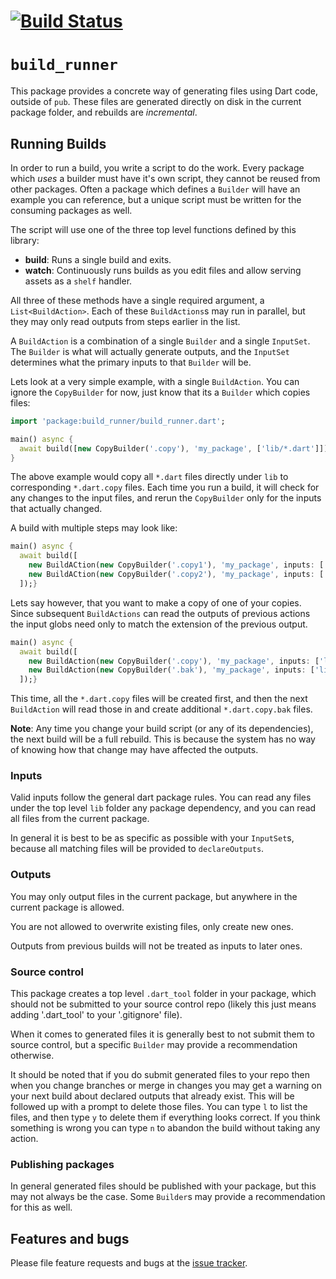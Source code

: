 # [![Build Status](https://travis-ci.org/dart-lang/build.svg?branch=master)](https://travis-ci.org/dart-lang/build)

# `build_runner`

This package provides a concrete way of generating files using Dart code,
outside of `pub`. These files are generated directly on disk in the current
package folder, and rebuilds are _incremental_.

## Running Builds

In order to run a build, you write a script to do the work. Every package which
*uses* a builder must have it's own script, they cannot be reused from other
packages. Often a package which defines a `Builder` will have an example you can
reference, but a unique script must be written for the consuming packages as
well.

The script will use one of the three top level functions defined by this
library:

- **build**: Runs a single build and exits.
- **watch**: Continuously runs builds as you edit files and allow serving assets
  as a `shelf` handler.

All three of these methods have a single required argument, a
`List<BuildAction>`. Each of these `BuildActions`s may run in parallel, but they
may only read outputs from steps earlier in the list.

A `BuildAction` is a combination of a single `Builder` and a single `InputSet`.
The `Builder` is what will actually generate outputs, and the `InputSet`
determines what the primary inputs to that `Builder` will be.

Lets look at a very simple example, with a single `BuildAction`. You can ignore
the `CopyBuilder` for now, just know that its a `Builder` which copies files:

```dart
import 'package:build_runner/build_runner.dart';

main() async {
  await build([new CopyBuilder('.copy'), 'my_package', ['lib/*.dart']]);
}
```

The above example would copy all `*.dart` files directly under `lib` to
corresponding `*.dart.copy` files. Each time you run a build, it will check for
any changes to the input files, and rerun the `CopyBuilder` only for the inputs
that actually changed.

A build with multiple steps may look like:

```dart
main() async {
  await build([
    new BuildACtion(new CopyBuilder('.copy1'), 'my_package', inputs: ['lib/*.dart']),
    new BuildACtion(new CopyBuilder('.copy2'), 'my_package', inputs: ['lib/*.dart']),
  ]);}
```

Lets say however, that you want to make a copy of one of your copies. Since
subsequent `BuildActions` can read the outputs of previous actions the input
globs need only to match the extension of the previous output.

```dart
main() async {
  await build([
    new BuildAction(new CopyBuilder('.copy'), 'my_package', inputs: ['lib/*.dart']),
    new BuildAction(new CopyBuilder('.bak'), 'my_package', inputs: ['lib/*.dart.copy']),
  ]);}
```

This time, all the `*.dart.copy` files will be created first, and then the next
`BuildAction` will read those in and create additional `*.dart.copy.bak` files.

**Note**: Any time you change your build script (or any of its dependencies),
the next build will be a full rebuild. This is because the system has no way
of knowing how that change may have affected the outputs.

### Inputs

Valid inputs follow the general dart package rules. You can read any files under
the top level `lib` folder any package dependency, and you can read all files
from the current package.

In general it is best to be as specific as possible with your `InputSet`s,
because all matching files will be provided to `declareOutputs`.

### Outputs

You may only output files in the current package, but anywhere in the current
package is allowed.

You are not allowed to overwrite existing files, only create new ones.

Outputs from previous builds will not be treated as inputs to later ones.

### Source control

This package creates a top level `.dart_tool` folder in your package, which
should not be submitted to your source control repo (likely this just means
adding '.dart_tool' to your '.gitignore' file).

When it comes to generated files it is generally best to not submit them to
source control, but a specific `Builder` may provide a recommendation otherwise.

It should be noted that if you do submit generated files to your repo then when
you change branches or merge in changes you may get a warning on your next build
about declared outputs that already exist. This will be followed up with a
prompt to delete those files. You can type `l` to list the files, and then type
`y` to delete them if everything looks correct. If you think something is wrong
you can type `n` to abandon the build without taking any action.

### Publishing packages

In general generated files should be published with your package, but this may
not always be the case. Some `Builder`s may provide a recommendation for this as
well.

## Features and bugs

Please file feature requests and bugs at the [issue tracker][tracker].

[tracker]: https://github.com/dart-lang/build/issues
